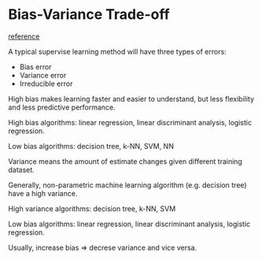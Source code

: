 # Bias-Variance Trade-off

[reference][bias-variance]

A typical supervise learning method will have three types of errors: 

* Bias error
* Variance error
* Irreducible error

High bias makes learning faster and easier to understand, but less flexibility and less predictive performance.

High bias algorithms: linear regression, linear discriminant analysis, logistic regression.

Low bias algorithms: decision tree, k-NN, SVM, NN

Variance means the amount of estimate changes given different training dataset.

Generally, non-parametric machine learning algorithm (e.g. decision tree) have a high variance.

High variance algorithms: decision tree, k-NN, SVM

Low bias algorithms: linear regression, linear discriminant analysis, logistic regression.

Usually, increase bias => decrese variance and vice versa.

[bias-variance]: https://machinelearningmastery.com/gentle-introduction-to-the-bias-variance-trade-off-in-machine-learning/